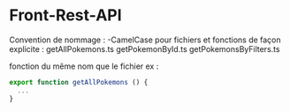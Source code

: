 # Front-Rest-API


Convention de nommage :
 -CamelCase pour fichiers et fonctions de façon explicite :
 getAllPokemons.ts
 getPokemonById.ts
 getPokemonsByFilters.ts

 fonction du même nom que le fichier ex :

  ``` Typescript
  export function getAllPokemons () {
    ...
  }

  ```